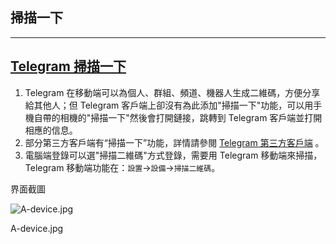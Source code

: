 ## 掃描一下

---

## [Telegram 掃描一下](#telegram掃描一下)

1.  Telegram 在移動端可以為個人、群組、頻道、機器人生成二維碼，方便分享給其他人；但 Telegram 客戶端上卻沒有為此添加"掃描一下"功能，可以用手機自帶的相機的"掃描一下"然後會打開鏈接，跳轉到 Telegram 客戶端並打開相應的信息。
2.  部分第三方客戶端有“掃描一下”功能，詳情請參閱 [Telegram 第三方客戶端](tgwiki/thirdparty) 。
3.  電腦端登錄可以選"掃描二維碼"方式登錄，需要用 Telegram 移動端來掃描，Telegram 移動端功能在：`設置`\->`設備`\->`掃描二維碼`。

界面截圖

![A-device.jpg](https://cdn.jsdelivr.net/gh/tgwiki/images/A/device.jpg)

A-device.jpg